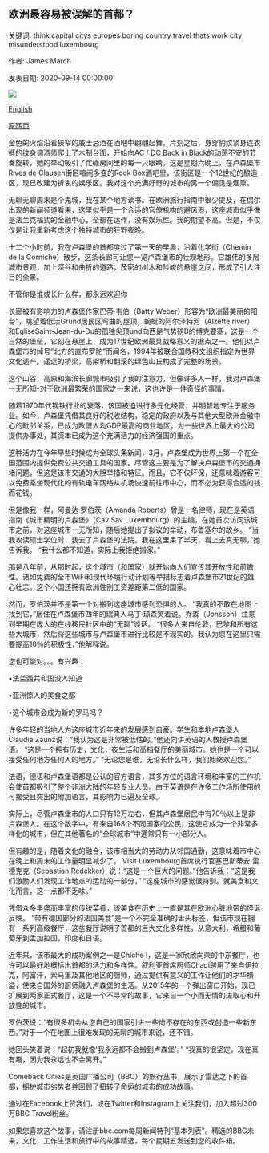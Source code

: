 ## 欧洲最容易被误解的首都？

关键词: think capital citys europes boring country travel thats work city misunderstood luxembourg

作者: James March

发表日期: 2020-09-14 00:00:00

![](https://ychef.files.bbci.co.uk/624x351/p08q35y1.jpg)

[English](Europe%E2%80%99s%20most%20misunderstood%20capital%3F.md)

[原网页](https://www.bbc.com/travel/story/20200914-is-luxembourg-europes-most-misunderstood-capital)

金色的火焰沿着狭窄的威士忌酒在酒吧中翩翩起舞。片刻之后，身穿豹纹紧身连衣裤的纹身调酒师爬上了木制台面，开始向AC / DC Back in Black的动荡不安的节奏旋转，她的举动吸引了忙碌房间里的每一只眼睛。这是星期六晚上，在卢森堡市Rives de Clausen街区喧闹多变的Rock Box酒吧里，该街区是一个12世纪的酿造区，现已改建为折衷的娱乐区。我对这个充满好奇的城市的另一个偏见是烟熏。

无聊无聊周末是个鬼城，我在某个地方读书。在欧洲旅行指南中很少提及，在偶尔出现的新闻频道看来，这里似乎是一个合适的官僚机构的避风港，这座城市似乎像是法兰克福式的金融中心，全都在运作，没有娱乐性。我的期望不高。但是，不仅仅是让我重新考虑这个独特城市的狂野夜晚。

十二个小时前，我在卢森堡的首都度过了第一天的早晨，沿着化学街（Chemin de la Corniche）散步，这条长廊可让您一览卢森堡市的壮观地形。它雄伟的多层城市景观，加上深谷和曲折的道路，茂密的树木和险峻的悬崖之间，形成了引人注目的全景。

不管你是谁或长什么样，都永远欢迎你

长廊被有影响力的卢森堡作家巴蒂·韦伯（Batty Weber）形容为“欧洲最美丽的阳台”，眺望着低洼Grund居民区弯曲的屋顶，蜿蜒的阿尔泽特河（Alzette river）和ÉgliseSaint-Jean-du-Du的孤独尖顶und向西是气势磅B的博克要塞，这是一个自然的堡垒，它刻在悬崖上，成为17世纪欧洲最具战略意义的据点之一。他们以卢森堡市的绰号“北方的直布罗陀”而闻名，1994年被联合国教科文组织指定为世界文化遗产。遥远的桥梁，高架桥和翻滚的绿色山丘构成了完整的场景。

这个山谷，高原和海滨长廊城市吸引了我的注意力，但像许多人一样，我对卢森堡一无所知-对于欧洲最繁荣的国家之一来说，这也许是一件奇怪的事情。

随着1970年代钢铁行业的衰落，该国被迫进行多元化经营，并明智地专注于服务业。如今，卢森堡凭借其良好的税收结构，稳定的政府以及与其他大型欧洲金融中心的毗邻关系，已成为欧盟人均GDP最高的商业地区。为一些世界上最大的公司提供办事处，其资本已成为这个充满活力的经济强国的重点。

这种活力在今年早些时候成为全球头条新闻，3月，卢森堡成为世界上第一个在全国范围内提供免费公共交通工具的国家。尽管这主要是为了解决卢森堡市的交通拥堵问题，但这是该市交通的大胆举措和特征。而且，它不仅环保，还意味着游客可以免费乘坐现代化的有轨电车网络从机场快速前往市中心，而不必为获得合适的钱而花钱。

但是像我一样，阿曼达·罗伯茨（Amanda Roberts）曾是一名律师，现在是英语指南《城市精明的卢森堡》（Cav Sav Luxembourg）的主编，在她首次访问该城市之前，对这座城市一无所知，随后她提出了拟议的举动，布鲁塞尔的故乡。 “当我攻读硕士学位时，我去了卢森堡的法院。我在这里呆了半天，看上去真无聊，”她告诉我。 “我什么都不知道，实际上我拒绝搬家。”

那是八年前，从那时起，这个城市（和国家）就开始向人们宣传其开​​放性和前瞻性。诸如免费的全市WiFi和现代环境行动计划等举措标志着卢森堡市21世纪的雄心壮志。这个小国还拥有欧洲性别工资差距第二低的国家。

然而，罗伯茨并不是第一个对搬到这座城市感到恐惧的人。 “我真的不敢在地图上找到它，”居住在卢森堡市四年的瑞典人马丁·琼森笑着说。乔森（Jonsson）注意到早期在庞大的在线移民社区中的“无聊”谈话。 “很多人来自伦敦，巴黎和所有这些大城市，然后将这些城市与卢森堡市进行比较是不现实的。我认为您在这里只需要提高10％的积极性，”他解释说。

您也可能对。。。有兴趣：

•法兰西共和国没人知道

•亚洲惊人的美食之都

•这个城市会成为新的罗马吗？

许多年轻的当地人为这座城市近年来的发展感到自豪。学生和本地卢森堡人Claudia Zaunz说：“我认为这是非常被低估的。”他还向讲英语的人教授卢森堡语。 “这是一个拥有历史，文化，夜生活和高档餐厅的美丽城市。她也是一个可以接受任何地方任何人的地方。” “无论您是谁，无论长什么样，我们始终欢迎您。”

法语，德语和卢森堡语都是公认的官方语言，其多方位的语言环境和丰富的工作机会使首都吸引了整个非洲大陆的年轻专业人员。由于英语是在许多工作场所使用的可接受且突出的附加语言，其影响力已遍及全球。

实际上，尽管卢森堡市的人口只有12万左右，但其卢森堡居民中有70％以上是非卢森堡人。在这个数字中，有来自168个不同国家的公民，这使它成为一个非常多样化的城市，但在其他著名的“全球城市”中通常只有一小部分人。

但有趣的是，随着文化的融合，该市相当大的劳动力从邻国通勤，这意味着市中心在晚上和周末的工作量明显减少了。 Visit Luxembourg首席执行官塞巴斯蒂安·雷德克克（Sebastian Redekker）说：“这是一个巨大的问题。”他告诉我：“这是我们激励人们发现工作地点的运动的一部分，” “这座城市的感觉很特别。就美食和文化而言，这一点都不乏味。”

凭借众多丰盛而丰富的传统菜肴，该美食在历史上一直是其在欧洲心脏地带的怪诞反映。 “带有德国部分的法国美食”是一个不完全准确的舌头标签，但该市现在拥有一系列高级餐厅，这些餐厅说明了首都的巨大文化多样性，从意大利，希腊和葡萄牙到孟加拉国，印度和日语。

近年来，该市最大的成功案例之一是Chiche \!，这是一家欣欣向荣的中东餐厅，也许可以最好地概括出首都的活力和多样性。叙利亚首席厨师Chadi聘用了来自伊拉克，阿富汗，索马里及其他地区的厨师，通过提供有意义的工作让他们的才华横溢，使来自国外的厨师融入卢森堡的生活。从2015年的一个弹出窗口开始，现已扩展到两家正式餐厅，这是一个不寻常的故事，它来自一个小而无情的进取心和开放性的城市。

罗伯茨说：“有很多机会从您自己的国家引进一些尚不存在的东西或创造一些新东西。”对于一个在地图上很难发现的无聊的城市来说，还不错。

她回头笑着说：“起初我就像'我永远都不会搬到卢森堡'。” “我真的很坚定，现在真有趣，因为我永远也不会离开。”

Comeback Cities是英国广播公司（BBC）的旅行丛书，展示了雷达之下的首都，拥护城市劣势者并回顾了扭转了命运的城市的成功故事。

通过在Facebook上赞我们，或在Twitter和Instagram上关注我们，加入超过300万BBC Travel粉丝。

如果您喜欢这个故事，请注册bbc.com每周新闻特刊“基本列表”。精选的BBC未来，文化，工作生活和旅行中的故事精选，每个星期五发送到您的收件箱。